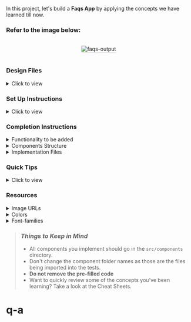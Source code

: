 In this project, let's build a **Faqs App** by applying the concepts we have learned till now.

### Refer to the image below:

<br/>
<div style="text-align: center;">
<img src="https://assets.ccbp.in/frontend/content/react-js/faqs-output-v3.gif" alt="faqs-output" style="max-width:70%;box-shadow:0 2.8px 2.2px rgba(0, 0, 0, 0.12)" />
</div>
<br/>

### Design Files

<details>
<summary>Click to view</summary>

- [Extra Small (Size < 576px), Small (Size >= 576px), Medium (Size >= 768px)](https://assets.ccbp.in/frontend/content/react-js/faqs-sm-output-v2.png)
- [Large (Size >= 992px) and Extra Large (Size >= 1200px)](https://assets.ccbp.in/frontend/content/react-js/faqs-lg-output-v2.png)

</details>

### Set Up Instructions

<details>
<summary>Click to view</summary>

- Download dependencies by running `npm install`
- Start up the app using `npm start`
</details>

### Completion Instructions

<details>
<summary>Functionality to be added</summary>
<br/>

The app must have the following functionalities

- When the plus icon is clicked in a FAQ
  - The answer to the FAQ should be visible to the user
  - The plus icon should change to a minus icon
- When the minus icon is clicked in a FAQ
  - The answer to the FAQ should be hidden to the user
  - The minus icon should change to a plus icon
- The `Faqs` component receives the `faqsList` as a prop. It consists of a list of faq objects with the following properties in each faq object

  |     Key      | Data Type |
  | :----------: | :-------: |
  |      id      |  Number   |
  | questionText |  String   |
  |  answerText  |  String   |

</details>

<details>
<summary>Components Structure</summary>

<br/>
<div style="text-align: center;">
    <img src="https://assets.ccbp.in/frontend/content/react-js/faqs-component-structure-breakdown.png" alt="faqs-component-structure" style="max-width:100%;box-shadow:0 2.8px 2.2px rgba(0, 0, 0, 0.12)">
</div>
<br/>

</details>

<details>
<summary>Implementation Files</summary>
<br/>

Use these files to complete the implementation:

- `src/components/Faqs/index.js`
- `src/components/Faqs/index.css`
- `src/components/FaqItem/index.js`
- `src/components/FaqItem/index.css`
</details>

### Quick Tips

<details>
<summary>Click to view</summary>
<br>

- You can use the `box-shadow` CSS property to apply the box-shadow effect to containers

  ```
    box-shadow: 0px 4px 16px 0px #bfbfbf;
  ```

  <br/>
   <img src="https://assets.ccbp.in/frontend/content/react-js/box-shadow-img.png" alt="box shadow" style="width:200px" />

- You can use the `cursor` CSS property to specify the mouse cursor to be displayed when pointing over an element

  ```
    cursor: pointer;
  ```

  <br/>
   <img src="https://assets.ccbp.in/frontend/content/react-js/cursor-pointer-img.png" alt="cursor pointer" style="width:100px" />

- You can use the below `outline` CSS property for buttons and input elements to remove the highlighting when the elements are clicked

  ```
    outline: none;
  ```

</details>

### Resources

<details>
<summary>Image URLs</summary>

- [https://assets.ccbp.in/frontend/react-js/faqs-plus-icon-img.png](https://assets.ccbp.in/frontend/react-js/faqs-plus-icon-img.png) alt should be **plus**
- [https://assets.ccbp.in/frontend/react-js/faqs-minus-icon-img.png](https://assets.ccbp.in/frontend/react-js/faqs-minus-icon-img.png) alt should be **minus**

</details>

<details>
<summary>Colors</summary>

<br/>

<div style="background-color: #cb8805; width: 150px; padding: 10px; color: white">Hex: #cb8805</div>
<div style="background-color: #52606d; width: 150px; padding: 10px; color: white">Hex: #52606d</div>
<div style="background-color: #9aa5b1; width: 150px; padding: 10px; color: white">Hex: #9aa5b1</div>

#### Border Colors

<div style="background-color: #d7dae6; width: 150px; padding: 10px; color: black">Hex: #d7dae6</div>
<div style="background-color: #e4e7eb; width: 150px; padding: 10px; color: black">Hex: #e4e7eb</div>

#### Background Colors

<div style="background-color: #ffffff; width: 150px; padding: 10px; color: black">Hex: #ffffff</div>
<div style="background-color: #f1f5f8; width: 150px; padding: 10px; color: black">Hex: #f1f5f8</div>

</details>

<details>
<summary>Font-families</summary>

- Roboto

</details>

> ### _Things to Keep in Mind_
>
> - All components you implement should go in the `src/components` directory.
> - Don't change the component folder names as those are the files being imported into the tests.
> - **Do not remove the pre-filled code**
> - Want to quickly review some of the concepts you’ve been learning? Take a look at the Cheat Sheets.
# q-a
